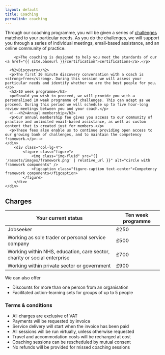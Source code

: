 ```yaml
---
layout: default
title: Coaching
permalink: coaching
---
```

<div class="row">
    <div class="col-lg-8">
        <p>Through our coaching programme, you will be given a series of <a href="{{ site.baseurl }}/challenges">challenges</a> matched to your particular needs. As you do the challenges, we will support you through a series of individual meetings, email-based assistance, and an online community of practice.</p>

        <p>The coaching is designed to help you meet the standards of our <a href="{{ site.baseurl }}/certification">certifications</a>.</p>

      <h2>Discovery</h2>
      <p>The first 30 minute discovery conversation with a coach is <strong>free</strong>. During this session we will assess your particular needs and identify whether we are the best people for you.</p>
      <h2>10 week programme</h2>
      <p>Should you wish to proceed, we will provide you with a personalised 10 week programme of challenges. This can adapt as we proceed. During this period we will schedule up to five hour-long review meetings between you and your coach.</p>
      <!--<h2>Annual membership</h2>
      <p>Our annual membership fee gives you access to our community of practice and unlimited email-based assistance, as well as custom content that is created just for members.</p>
      <p>These fees also enable us to continue providing open access to our growing bank of challenges, and to maintain the competency framework.</p>-->
    </div>
        <div class="col-lg-4">
            <figure class="figure">
                <img class="img-fluid" src="{{ '/assets/images/framework.png' | relative_url }}" alt="circle with framework components" />
                <figcaption class="figure-caption text-center">Competency framework components</figcaption>
            </figure>
        </div>
    </div>
<div class="row">
    <div class="col-lg-12">
        <h2>Charges</h2>
        <table class="table table-bordered table-hover">
            <thead class="thead-dark">
                <th>Your current status</th>
                <th>Ten week programme</th>
                <!--<th>Annual membership</th>-->
            </thead>
            <tr>
                <td>Jobseeker</td>
                <td>£250</td>
                <!--<td>£125</td>-->
            </tr>
            <tr>
                <td>Working as sole trader or personal service company</td>
                <td>£500</td>
                <!--<td>£190</td>-->
            </tr>
            <tr>
                <td>Working within NHS, education, care sector, charity or social enterprise</td>
                <td>£700</td>
                <!--<td>£240</td>-->
            </tr>
            <tr>
                <td>Working within private sector or government</td>
                <td>£900</td>
               <!-- <td>£290</td>-->
            </tr>
        </table>
    <p>We can also offer</p>
    <ul>
        <li>Discounts for more than one person from an organisation</li>
        <li>Facilitated action-learning sets for groups of up to 5 people</li>
    </ul>
    <!--<p>For more information, please contact us at: <a href="mailto:sales@wyversolutions.co.uk">sales@wyversolutions.co.uk</a></p>-->
    <h3>Terms &amp; conditions</h3>
    <ul>
        <li>All charges are exclusive of VAT</li>
        <li>Payments will be requested by invoice</li>
        <li>Service delivery will start when the invoice has been paid</li>
        <li>All sessions will be run virtually, unless otherwise requested</li>
        <li>Travel and accommodation costs will be recharged at cost</li>
        <li>Coaching sessions can be rescheduled by mutual consent</li>
        <li>No refunds will be provided for missed coaching sessions</li>
    </ul>




</div>

</div>







 

